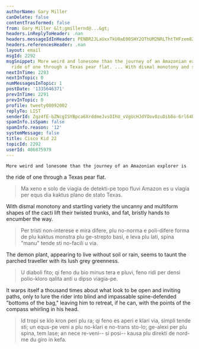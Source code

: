 ```yaml
---
authorName: Gary Miller
canDelete: false
contentTrasformed: false
from: Gary Miller &lt;gmillernd@...&gt;
headers.inReplyToHeader: .nan
headers.messageIdInHeader: PENBR2JLaUxxTkU0aE00SHY2OThUM2NRLThtTHFzem82Z3BoK0ZFdFdFUGhYYVZ6WlZnd0BtYWlsLmdtYWlsLmNvbT4=
headers.referencesHeader: .nan
layout: email
msgId: 2292
msgSnippet: More weird and lonesome than the journey of an Amazonian explorer is the
  ride of one through a Texas pear flat. ... With dismal monotony and startling variety
nextInTime: 2293
nextInTopic: 0
numMessagesInTopic: 1
postDate: '1335646371'
prevInTime: 2291
prevInTopic: 0
profile: tweety08092002
replyTo: LIST
senderId: Zqz4fE-bZNcgISYBpca6XrddmeJvsOIhU_vVgUcHJdYOov0zuDib8o-6rl64bLUlfbHbhjNPkMXQHttcDPAaKccp6Yd6nvfp
spamInfo.isSpam: false
spamInfo.reason: '12'
systemMessage: false
title: Cisco Kid 22
topicId: 2292
userId: 486875979
---
```


	More weird and lonesome than the journey of an Amazonian explorer is
the ride of one through a Texas pear flat.
> Ma xeno e solo de viagia de detekti-pe topo fluvi Amazon es u viagia per equs dia kaktus plano de stato Texas.

With dismal monotony and startling variety the uncanny and multiform
shapes of the cacti lift their twisted trunks, and fat, bristly hands
to encumber the way.
> Per tristi non-interese e mira difere, plu no-norma e poli-difere forma de plu kaktus monstra plu ge-strepto basi, e leva plu lati, spina "manu" tende sti no-facili u via.

The demon plant, appearing to live without soil or rain, seems to
taunt the parched traveller with its lush grey greenness.
> U diaboli fito; qi feno du bio minus tera e pluvi, feno ridi per densi polio-kloro qalita anti u dipso viagia-pe.


It warps itself a thousand times about what look to be open and
inviting paths, only to lure the rider into blind and impassable
spine-defended "bottoms of the bag," leaving him to retreat, if he
can, with the points of the compass whirling in his head.
> Id tropi se klo kron peri plu ra; qi feno es aperi e klari via, simpli tende sti; un equs-pe veni a plu no-klari e no-trans sto-lo; ge-alexi per plu spina, tem lase; an nece re-veni-- si posi-- kausa plu direkti de nord-me du giro in kefa.

